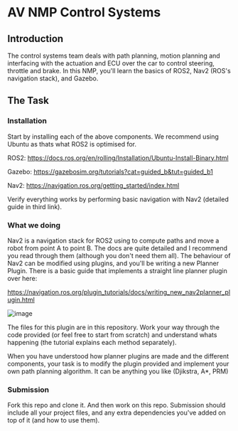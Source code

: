 # AV NMP Control Systems

## Introduction
The control systems team deals with path planning, motion planning and interfacing with the actuation and ECU over the car to control steering, throttle and brake. In this NMP, you'll learn the basics of ROS2, Nav2 (ROS's navigation stack), and Gazebo.

## The Task
### Installation

Start by installing each of the above components. We recommend using Ubuntu as thats what ROS2 is optimised for.

ROS2: https://docs.ros.org/en/rolling/Installation/Ubuntu-Install-Binary.html

Gazebo: https://gazebosim.org/tutorials?cat=guided_b&tut=guided_b1

Nav2: https://navigation.ros.org/getting_started/index.html

Verify everything works by performing basic navigation with Nav2 (detailed guide in third link). 

### What we doing
Nav2 is a navigation stack for ROS2 using to compute paths and move a robot from point A to point B. The docs are quite detailed and I recommend you read through them (although you don't need them all). The behaviour of Nav2 can be modified using plugins, and you'll be writing a new Planner Plugin. There is a basic guide that implements a straight line planner plugin over here:

https://navigation.ros.org/plugin_tutorials/docs/writing_new_nav2planner_plugin.html

![image](https://user-images.githubusercontent.com/29827456/135697568-465c608e-f557-4e99-bcab-23cb054909c8.png)

The files for this plugin are in this repository. Work your way through the code provided (or feel free to start from scratch) and understand whats happening (the tutorial explains each method separately). 

When you have understood how planner plugins are made and the different components, your task is to modify the plugin provided and implement your own path planning algorithm. It can be anything you like (Djikstra, A*, PRM)

### Submission
Fork this repo and clone it. And then work on this repo. Submission should include all your project files, and any extra dependencies you've added on top of it (and how to use them).
